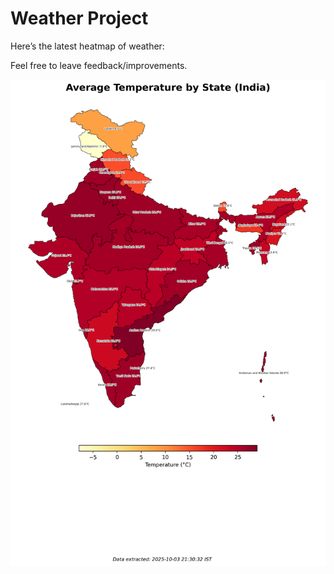 # Weather Project

Here’s the latest heatmap of weather:

Feel free to leave feedback/improvements.

![India Heatmap](docs/assets/india_heatmap.png?v=DFF323)
